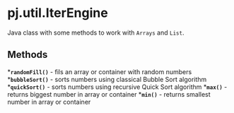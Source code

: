 # pj.util.IterEngine
Java class with some methods to work with `Arrays` and `List`.
## Methods
***`randomFill()`** - fils an array or container with random numbers
***`bubbleSort()`** - sorts numbers using classical Bubble Sort algorithm
***`quickSort()`** - sorts numbers using recursive Quick Sort algorithm
***`max()`** - returns biggest number in array or container
***`min()`** - returns smallest number in array or container 
